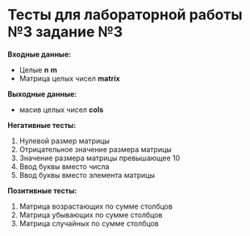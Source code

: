 # Тесты для лабораторной работы №3 задание №3

__Входные данные:__

- Целые __n__ __m__
- Матрица целых чисел __matrix__

__Выходные данные:__

- масив целых чисел __cols__

__Негативные тесты:__

1. Нулевой размер матрицы
2. Отрицательное значение размера матрицы
3. Значение размера матрицы превышающее 10
4. Ввод буквы вместо числа
5. Ввод буквы вместо элемента матрицы

__Позитивные тесты:__

1. Матрица возрастающих по сумме столбцов
2. Матрица убывающих по сумме столбцов
3. Матрица случайных по сумме столбцов